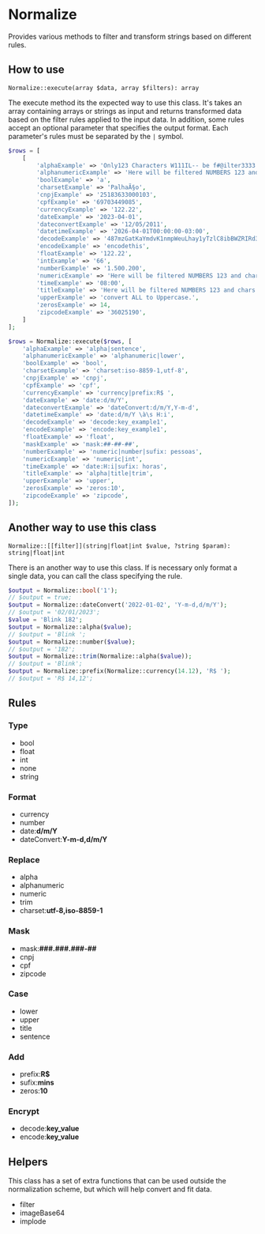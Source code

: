 # Normalize

Provides various methods to filter and transform strings based on different rules.

## How to use

`Normalize::execute(array $data, array $filters): array`

The execute method its the expected way to use this class. It's takes an array containing arrays or strings as input and returns transformed data based on the filter rules applied to the input data. In addition, some rules accept an optional parameter that specifies the output format. Each parameter's rules must be separated by the `|` symbol.

```php
$rows = [
    [
        'alphaExample' => 'Only123 Characters W111IL-- be f#@ilter3333',
        'alphanumericExample' => 'Here will be filtered NUMBERS 123 and chars. 5512',
        'boolExample' => 'a',
        'charsetExample' => 'PalhaÃ§o',
        'cnpjExample' => '25183633000103',
        'cpfExample' => '69703449085',
        'currencyExample' => '122.22',
        'dateExample' => '2023-04-01',
        'dateconvertExample' => '12/05/2011',
        'datetimeExample' => '2026-04-01T00:00:00-03:00',
        'decodeExample' => '487mzGatKaYmdvK1nmpWeuLhay1yTzlC8ibBWZRIRd3RdUq0MVRw0KdwYU7c5tgbbgXZ8TBRD7yECxjjDmxwmPgwhg6yhnn6yhnn',
        'encodeExample' => 'encodethis',
        'floatExample' => '122.22',
        'intExample' => '66',
        'numberExample' => '1.500.200',
        'numericExample' => 'Here will be filtered NUMBERS 123 and chars. 5512',
        'timeExample' => '08:00',
        'titleExample' => 'Here will be filtered NUMBERS 123 and chars. 5512',
        'upperExample' => 'convert ALL to Uppercase.',
        'zerosExample' => 14,
        'zipcodeExample' => '36025190',
    ]
];

$rows = Normalize::execute($rows, [
    'alphaExample' => 'alpha|sentence',
    'alphanumericExample' => 'alphanumeric|lower',
    'boolExample' => 'bool',
    'charsetExample' => 'charset:iso-8859-1,utf-8',
    'cnpjExample' => 'cnpj',
    'cpfExample' => 'cpf',
    'currencyExample' => 'currency|prefix:R$ ',
    'dateExample' => 'date:d/m/Y',
    'dateconvertExample' => 'dateConvert:d/m/Y,Y-m-d',
    'datetimeExample' => 'date:d/m/Y \à\s H:i',
    'decodeExample' => 'decode:key_example1',
    'encodeExample' => 'encode:key_example1',
    'floatExample' => 'float',
    'maskExample' => 'mask:##-##-##',
    'numberExample' => 'numeric|number|sufix: pessoas',
    'numericExample' => 'numeric|int',
    'timeExample' => 'date:H:i|sufix: horas',
    'titleExample' => 'alpha|title|trim',
    'upperExample' => 'upper',
    'zerosExample' => 'zeros:10',
    'zipcodeExample' => 'zipcode',
]);
```

## Another way to use this class

`Normalize::[[filter]](string|float|int $value, ?string $param): string|float|int`

There is an another way to use this class. If is necessary only format a single data, you can call the class specifying the rule.

```php
$output = Normalize::bool('1');
// $output = true;
$output = Normalize::dateConvert('2022-01-02', 'Y-m-d,d/m/Y');
// $output = '02/01/2023';
$value = 'Blink 182';
$output = Normalize::alpha($value);
// $output = 'Blink ';
$output = Normalize::number($value);
// $output = '182';
$output = Normalize::trim(Normalize::alpha($value));
// $output = 'Blink';
$output = Normalize::prefix(Normalize::currency(14.12), 'R$ ');
// $output = 'R$ 14,12';
```

## Rules

### Type

- bool
- float
- int
- none
- string

### Format

- currency
- number
- date:**d/m/Y**
- dateConvert:**Y-m-d,d/m/Y**

### Replace

- alpha
- alphanumeric
- numeric
- trim
- charset:**utf-8,iso-8859-1**

### Mask

- mask:**###.###.###-##**
- cnpj
- cpf
- zipcode

### Case

- lower
- upper
- title
- sentence

### Add

- prefix:**R$**
- sufix:**mins**
- zeros:**10**

### Encrypt

- decode:**key_value**
- encode:**key_value**

## Helpers

This class has a set of extra functions that can be used outside the normalization scheme, but which will help convert and fit data.

- filter
- imageBase64
- implode

